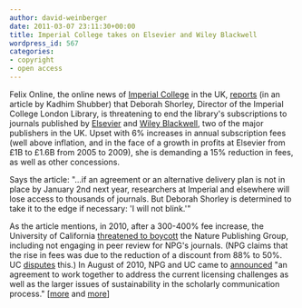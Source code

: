 ```yaml
---
author: david-weinberger
date: 2011-03-07 23:11:30+00:00
title: Imperial College takes on Elsevier and Wiley Blackwell
wordpress_id: 567
categories:
- copyright
- open access
---
```


Felix Online, the online news of [Imperial College](http://www3.imperial.ac.uk/) in the UK, [reports](http://www.felixonline.co.uk/?article=808) (in an article by Kadhim Shubber) that Deborah Shorley, Director of the Imperial College London Library, is threatening to end the library's subscriptions to journals published by [Elsevier](http://www.Elsevier.com) and [Wiley Blackwell](http://www.wiley.com/WileyCDA/Brand/id-35.html), two of the major publishers in the UK. Upset with 6% increases in annual subscription fees (well above inflation, and in the face of a growth in profits at Elsevier  from £1B to £1.6B from 2005 to 2009), she is demanding a 15% reduction in fees, as well as other concessions.



Says the article: "...if an agreement or an alternative delivery plan is not in place by January 2nd next year, researchers at Imperial and elsewhere will lose access to thousands of journals. But Deborah Shorley is determined to take it to the edge if necessary: 'I will not blink.'"



As the article mentions, in 2010, after a 300-400% fee increase, the University of California [threatened to boycott](http://news.sciencemag.org/scienceinsider/2010/06/university-of-california-conside.html) the Nature Publishing Group, including not engaging in peer review for NPG's journals. (NPG claims that the rise in fees was due to the reduction of a discount from 88% to 50%. UC [disputes](http://news.sciencemag.org/scienceinsider/University%20of%20California%20Response%20to%20Nature%20Publishing%20Group.pdf) this.) In August of 2010, NPG and UC came to  [announced](http://content.usatoday.com/communities/sciencefair/post/2010/08/university-of-california-scientists-wont-be-boycotting-nature/1) "an agreement to work together to address the current licensing challenges as well as the larger issues of sustainability in the scholarly communication process." [[more](http://handbill.us/?p=3234) and [more](http://hul.harvard.edu/news/2010_0629.html)]

